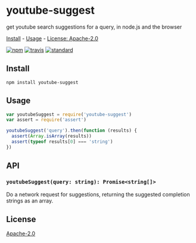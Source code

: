 # youtube-suggest

get youtube search suggestions for a query, in node.js and the browser

[Install](#install) - [Usage](#usage) - [License: Apache-2.0](#license)

[![npm][npm-image]][npm-url]
[![travis][travis-image]][travis-url]
[![standard][standard-image]][standard-url]

[npm-image]: https://img.shields.io/npm/v/youtube-suggest.svg?style=flat-square
[npm-url]: https://www.npmjs.com/package/youtube-suggest
[travis-image]: https://img.shields.io/travis/com/goto-bus-stop/youtube-suggest.svg?style=flat-square
[travis-url]: https://travis-ci.com/goto-bus-stop/youtube-suggest
[standard-image]: https://img.shields.io/badge/code%20style-standard-brightgreen.svg?style=flat-square
[standard-url]: http://npm.im/standard

## Install

```
npm install youtube-suggest
```

## Usage

```js
var youtubeSuggest = require('youtube-suggest')
var assert = require('assert')

youtubeSuggest('query').then(function (results) {
  assert(Array.isArray(results))
  assert(typeof results[0] === 'string')
})
```

## API

### `youtubeSuggest(query: string): Promise<string[]>`
Do a network request for suggestions, returning the suggested completion strings as an array.

## License

[Apache-2.0](LICENSE.md)
